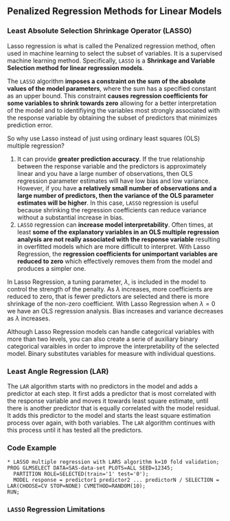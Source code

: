 ## Penalized Regression Methods for Linear Models

### Least Absolute Selection Shrinkage Operator (LASSO)
Lasso regression is what is called the Penalized regression method, often used in machine learning to select the subset of variables. It is a supervised machine learning method. Specifically, `LASSO` is a **Shrinkage and Variable Selection method for linear regression models**. 

The `LASSO` algorithm **imposes a constraint on the sum of the absolute values of the model parameters**, where the sum has a specified constant as an upper bound. This constraint **causes regression coefficients for some variables to shrink towards zero** allowing for a better interpretation of the model and to identifiying the variables most strongly associated with the response variable by obtaining the subset of predictors that minimizes prediction error. 

So why use Lasso instead of just using ordinary least squares (OLS) multiple regression? 

1. It can provide **greater prediction accuracy**. If the true relationship between the response variable and the predictors is approximately linear and you have a large number of observations, then OLS regression parameter estimates will have low bias and low variance. However, if you have **a relatively small number of observations and a large number of predictors, then the variance of the OLS parameter estimates will be higher**. In this case, `LASSO` regression is useful because shrinking the regression coefficients can reduce variance without a substantial increase in bias. 
2. `LASSO` regression can **increase model interpretability**. Often times, at least **some of the explanatory variables in an OLS multiple regression analysis are not really associated with the response variable** resulting in overfitted models which are more difficult to interpret. With Lasso Regression, the **regression coefficients for unimportant variables are reduced to zero** which effectively removes them from the model and produces a simpler one. 

In Lasso Regression, a tuning parameter, $\lambda$, is included in the model to control the strength of the penalty. As $\lambda$ increases, more coefficients are reduced to zero, that is fewer predictors are selected and there is more shrinkage of the non-zero coefficient. With Lasso Regression when $\lambda=0$ we have an OLS regression analysis. Bias increases and variance decreases as $\lambda$ increases. 

Although Lasso Regression models can handle categorical variables with more than two levels, you can also create a serie of auxiliary binary categorical varaibles in order to improve the interpretability of the selected model. Binary substitutes variables for measure with individual questions. 

### Least Angle Regression (LAR)

The `LAR` algorithm starts with no predictors in the model and adds a predictor at each step. It first adds a predictor that is most correlated with the response variable and moves it towards least square estimate, until there is another predictor that is equally correlated with the model residual. It adds this predictor to the model and starts the least square estimation process over again, with both variables. The `LAR` algorithm continues with this process until it has tested all the predictors.

### Code Example

```
* LASSO multiple regression with LARS algorithm k=10 fold validation;
PROG GLMSELECT DATA=SAS-data-set PLOTS=ALL SEED=12345;
  PARTITION ROLE=SELECTED(train='1' test='0');
  MODEL response = predictor1 predictor2 ... predictorN / SELECTION = LAR(CHOOSE=CV STOP=NONE) CVMETHOD=RANDOM(10);
RUN;
```

### `LASSO` Regression Limitations
